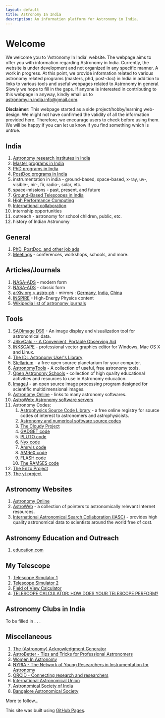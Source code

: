```yaml
---
layout: default
title: Astronomy In India
description: An information platform for Astronomy in India.
---
```

# Welcome 

We welcome you to 'Astronomy In India' website. The webpage aims to offer you with information regarding Astronomy in India. Currently, the website is under development and not organized in any specific manner. A work in progress. At this point, we provide information related to various astronomy related programs (masters, phd, post-doc) in India in addition to links to various tools and useful webpages related to Astronomy in general. Slowly we hope to fill in the gaps. If anyone is interested in contributing to this webpage in anyway, kindly email us to astronomy.in.india.info@gmail.com.

__Disclaimer__: This webpage started as a side project/hobby/learning web-design. We might not have confirmed the validity of all the information provided here. Therefore, we encourage users to check before using them. We will be happy if you can let us know if you find something which is untrue. 

## India
1. [Astronomy research institutes in India](./pages/institutes.md)
2. [Master programs in India](./pages/masters_india.md)
3. [PhD programs in India](./pages/phd_india.md)
4. [PostDoc programs in India](./pages/postdoc_india.md)
5. instrumentation in india - ground-based, space-based, x-ray, uv-, visible-, nir-, fir, radio-, solar, etc.
6. space-missions - past, present, and future
7. [Ground-Based Telescopes in India](./pages/telescopes_india.md)
8. [High Performance Computing](./pages/computing.md)
9. [International collaboration](./pages/india_int_collab.md)
10. internship opportunities
12. outreach - astronomy for school children, public, etc.
13. history of Indian Astronomy


## General

1. [PhD, PostDoc, and other job ads](./pages/phd_postdoc_ad.md)
2. [Meetings](./pages/meetings.md) - conferences, workshops, schools, and more.

## Articles/Journals
1. [NASA-ADS](https://ui.adsabs.harvard.edu) - modern form
2. [NASA-ADS](https://ui.adsabs.harvard.edu/classic-form) - classic form
3. [arXiv.org > astro-ph](https://arxiv.org/archive/astro-ph) - mirrors : [Germany](http://de.arxiv.org), [India](http://in.arxiv.org), [China](http://arxivsi.las.ac.cn/home.htm;jsessionid=824B7F9CED8C85D0B8C65ACE4384AFA3)
4. [INSPIRE](https://inspirehep.net) - High-Energy Physics content
5. [Wikipedia list of astronomy journals](https://en.wikipedia.org/wiki/List_of_astronomy_journals)


## Tools

1. [SAOImage DS9](https://sites.google.com/cfa.harvard.edu/saoimageds9/home) - An image display and visualization tool for astronomical data.
2. [JSkyCalc -- A Convenient, Portable Observing Aid](http://www.dartmouth.edu/~physics/labs/skycalc/flyer.html)
3. [INKSCAPE](https://inkscape.org) - professional vector graphics editor for Windows, Mac OS X and Linux.
4. [The IDL Astronomy User's Library](https://idlastro.gsfc.nasa.gov)
5. [Stellarium](https://stellarium.org) - a free open source planetarium for your computer.
6. [AstronomyTools](https://astronomy.tools) - A collection of useful, free astronomy tools.
7. [Open Astronomy Schools](https://open-astronomy-schools.org/tools/) -  collection of high quality educational activities and resources to use in Astronomy education.
8. [ImageJ](https://imagej.nih.gov/ij/download.html) - an open source image processing program designed for scientific multidimensional images.
9. [Astronomy Online](http://astronomyonline.org/AstronomySoftware.asp) - links to many astronomy softwares.
10. [AstroWeb: Astronomy software servers](http://cdsweb.u-strasbg.fr/astroWeb/astroweb/software.html)
11. Astronomy Codes:
    1. [Astrophysics Source Code Library](https://ascl.net) - a free online registry for source codes of interest to astronomers and astrophysicists.
    2. [Astronomy and numerical software source codes](http://www.moshier.net)
    3. [The Cloudy Project]( https://pa.as.uky.edu/gary/cloudy-project)
    4. [GADGET code](https://www.h-its.org/2014/10/29/gadget-code/)
    5. [PLUTO code](http://plutocode.ph.unito.it)
    6. [Nyx code](https://amrex-astro.github.io/Nyx/docs_html/index.html)
    7. [Amrvis code](https://amrex-codes.github.io/amrex/docs_html/Visualization.html)
    8. [AMReX code](https://ccse.lbl.gov/AMReX/index.html)
    9. [FLASH code](http://flash.uchicago.edu/site/)
    10. [The RAMSES code](https://www.ics.uzh.ch/~teyssier/ramses/RAMSES.html)
12. [The Enzo Project](https://enzo-project.org)
13. [The yt project](https://yt-project.org)

## Astronomy Websites
1. [Astronomy Online](http://astronomyonline.org/default.asp?Cate=Home)
2. [AstroWeb](http://cdsweb.u-strasbg.fr/astroWeb/astroweb.html) -  a collection of pointers to astronomically relevant Internet resources.
3. [International Astronomical Search Collaboration (IASC)](http://iasc.cosmosearch.org) - provides high quality astronomical data to scientists around the world free of cost.

## Astronomy Education and Outreach
1. [education.com](https://www.education.com/resources/earth-science/?referral_url=kidsastronomy.com)

## My Telescope

1. [Telescope Simulator 1](https://www.stelvision.com/en/telescope-simulator/)
2. [Telescope Simulator 2](https://telescopius.com/telescope-simulator)
3. [Field of View Calculator](https://astronomy.tools/calculators/field_of_view/)
4. [TELESCOPE CALCULATOR: HOW DOES YOUR TELESCOPE PERFORM?](https://skyandtelescope.org/observing/skyandtelescope-coms-scope-calculator/)

## Astronomy Clubs in India

To be filled in . . .
 

## Miscellaneous 

1. [The (Astronomy) Acknowledgment Generator](http://astrofrog.github.io/acknowledgment-generator/)
2. [AstroBetter - Tips and Tricks for Professional Astronomers](https://www.astrobetter.com) 
3. [Women In Astronomy](http://womeninastronomy.blogspot.com)
4. [NYRIA - The Network of Young Researchers in Instrumentation for Astronomy](https://nyriastronomy.github.io/index.html)
5. [ORCID - Connecting research and researchers](https://orcid.org)
6. [International Astronomical Union](https://www.iau.org)
7. [Astronomical Society of India](https://astron-soc.in)
8. [Bangalore Astronomical Society](http://bas.org.in)



More to follow...


This site was built using [GitHub Pages](https://pages.github.com).
